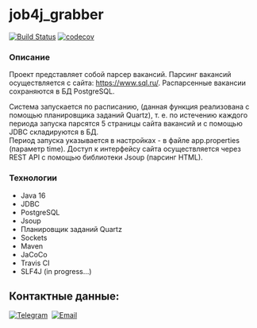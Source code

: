 # job4j_grabber

[![Build Status](https://app.travis-ci.com/BarmaleySPb/job4j_grabber.svg?branch=master)](https://app.travis-ci.com/BarmaleySPb/job4j_grabber)
[![codecov](https://codecov.io/gh/BarmaleySPb/job4j_grabber/branch/master/graph/badge.svg?token=2J6FQFQ290)](https://codecov.io/gh/BarmaleySPb/job4j_grabber)

### Описание
Проект представляет собой парсер вакансий. Парсинг вакансий осуществляется с сайта: https://www.sql.ru/.
Распарсенные вакансии сохраняются в БД PostgreSQL.

Система запускается по расписанию, (данная функция реализована с помощью планировщика заданий Quartz), т. е. по истечению каждого периода запуска парсятся 5 страницы сайта вакансий и с помощью JDBC складируются в БД.<br>
Период запуска указывается в настройках - в файле app.properties (параметр time).
Доступ к интерфейсу сайта осуществляется через REST API с помощью библиотеки Jsoup (парсинг HTML).

### Технологии
- Java 16
- JDBC
- PostgreSQL
- Jsoup
- Планировщик заданий Quartz
- Sockets
- Maven
- JaCoCo
- Travis CI
- SLF4J (in progress...)

## Контактные данные:
[![Telegram](https://img.shields.io/badge/-telegram-grey?style=flat&logo=telegram&logoColor=white)](https://t.me/Evgeny_Zakharov)&nbsp;
[![Email](https://img.shields.io/badge/@%20email-005FED?style=flat&logo=mail&logoColor=white)](mailto:e.g.zakharov@gmail.com)&nbsp;